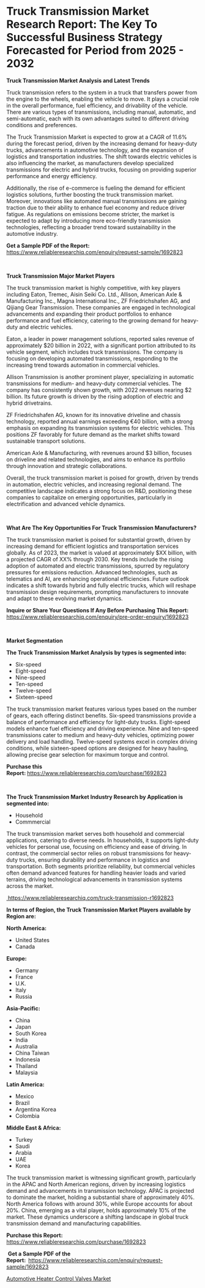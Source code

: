 <p><h1>Truck Transmission Market Research Report: The Key To Successful Business Strategy Forecasted for Period from 2025 - 2032</h1></p><p><strong>Truck Transmission Market Analysis and Latest Trends</strong></p>
<p><p>Truck transmission refers to the system in a truck that transfers power from the engine to the wheels, enabling the vehicle to move. It plays a crucial role in the overall performance, fuel efficiency, and drivability of the vehicle. There are various types of transmissions, including manual, automatic, and semi-automatic, each with its own advantages suited to different driving conditions and preferences.</p><p>The Truck Transmission Market is expected to grow at a CAGR of 11.6% during the forecast period, driven by the increasing demand for heavy-duty trucks, advancements in automotive technology, and the expansion of logistics and transportation industries. The shift towards electric vehicles is also influencing the market, as manufacturers develop specialized transmissions for electric and hybrid trucks, focusing on providing superior performance and energy efficiency.</p><p>Additionally, the rise of e-commerce is fueling the demand for efficient logistics solutions, further boosting the truck transmission market. Moreover, innovations like automated manual transmissions are gaining traction due to their ability to enhance fuel economy and reduce driver fatigue. As regulations on emissions become stricter, the market is expected to adapt by introducing more eco-friendly transmission technologies, reflecting a broader trend toward sustainability in the automotive industry.</p></p>
<p><strong>Get a Sample PDF of the Report:&nbsp;</strong> <a href="https://www.reliableresearchiq.com/enquiry/request-sample/1692823?utm_campaign=3455&utm_medium=2&utm_source=Github&utm_content=ia&utm_term=30032025&utm_id=truck-transmission">https://www.reliableresearchiq.com/enquiry/request-sample/1692823</a></p>
<p>&nbsp;</p>
<p><strong>Truck Transmission Major Market Players</strong></p>
<p><p>The truck transmission market is highly competitive, with key players including Eaton, Tremec, Aisin Seiki Co. Ltd., Allison, American Axle & Manufacturing Inc., Magna International Inc., ZF Friedrichshafen AG, and Qijiang Gear Transmission. These companies are engaged in technological advancements and expanding their product portfolios to enhance performance and fuel efficiency, catering to the growing demand for heavy-duty and electric vehicles.</p><p>Eaton, a leader in power management solutions, reported sales revenue of approximately $20 billion in 2022, with a significant portion attributed to its vehicle segment, which includes truck transmissions. The company is focusing on developing automated transmissions, responding to the increasing trend towards automation in commercial vehicles.</p><p>Allison Transmission is another prominent player, specializing in automatic transmissions for medium- and heavy-duty commercial vehicles. The company has consistently shown growth, with 2022 revenues nearing $2 billion. Its future growth is driven by the rising adoption of electric and hybrid drivetrains.</p><p>ZF Friedrichshafen AG, known for its innovative driveline and chassis technology, reported annual earnings exceeding €40 billion, with a strong emphasis on expanding its transmission systems for electric vehicles. This positions ZF favorably for future demand as the market shifts toward sustainable transport solutions.</p><p>American Axle & Manufacturing, with revenues around $3 billion, focuses on driveline and related technologies, and aims to enhance its portfolio through innovation and strategic collaborations.</p><p>Overall, the truck transmission market is poised for growth, driven by trends in automation, electric vehicles, and increasing regional demand. The competitive landscape indicates a strong focus on R&D, positioning these companies to capitalize on emerging opportunities, particularly in electrification and advanced vehicle dynamics.</p></p>
<p>&nbsp;</p>
<p><strong>What Are The Key Opportunities For Truck Transmission Manufacturers?</strong></p>
<p><p>The truck transmission market is poised for substantial growth, driven by increasing demand for efficient logistics and transportation services globally. As of 2023, the market is valued at approximately $XX billion, with a projected CAGR of XX% through 2030. Key trends include the rising adoption of automated and electric transmissions, spurred by regulatory pressures for emissions reduction. Advanced technologies, such as telematics and AI, are enhancing operational efficiencies. Future outlook indicates a shift towards hybrid and fully electric trucks, which will reshape transmission design requirements, prompting manufacturers to innovate and adapt to these evolving market dynamics.</p></p>
<p><strong>Inquire or Share Your Questions If Any Before Purchasing This Report:</strong> <a href="https://www.reliableresearchiq.com/enquiry/pre-order-enquiry/1692823?utm_campaign=3455&utm_medium=2&utm_source=Github&utm_content=ia&utm_term=30032025&utm_id=truck-transmission">https://www.reliableresearchiq.com/enquiry/pre-order-enquiry/1692823</a></p>
<p>&nbsp;</p>
<p><strong>Market Segmentation</strong></p>
<p><strong>The Truck Transmission Market Analysis by types is segmented into:</strong></p>
<p><ul><li>Six-speed</li><li>Eight-speed</li><li>Nine-speed</li><li>Ten-speed</li><li>Twelve-speed</li><li>Sixteen-speed</li></ul></p>
<p><p>The truck transmission market features various types based on the number of gears, each offering distinct benefits. Six-speed transmissions provide a balance of performance and efficiency for light-duty trucks. Eight-speed models enhance fuel efficiency and driving experience. Nine and ten-speed transmissions cater to medium and heavy-duty vehicles, optimizing power delivery and load handling. Twelve-speed systems excel in complex driving conditions, while sixteen-speed options are designed for heavy hauling, allowing precise gear selection for maximum torque and control.</p></p>
<p><strong>Purchase this Report:&nbsp;</strong><a href="https://www.reliableresearchiq.com/purchase/1692823?utm_campaign=3455&utm_medium=2&utm_source=Github&utm_content=ia&utm_term=30032025&utm_id=truck-transmission">https://www.reliableresearchiq.com/purchase/1692823</a></p>
<p>&nbsp;</p>
<p><strong>The Truck Transmission Market Industry Research by Application is segmented into:</strong></p>
<p><ul><li>Household</li><li>Commmercial</li></ul></p>
<p><p>The truck transmission market serves both household and commercial applications, catering to diverse needs. In households, it supports light-duty vehicles for personal use, focusing on efficiency and ease of driving. In contrast, the commercial sector relies on robust transmissions for heavy-duty trucks, ensuring durability and performance in logistics and transportation. Both segments prioritize reliability, but commercial vehicles often demand advanced features for handling heavier loads and varied terrains, driving technological advancements in transmission systems across the market.</p></p>
<p><a href="https://www.reliableresearchiq.com/truck-transmission-r1692823?utm_campaign=3455&utm_medium=2&utm_source=Github&utm_content=ia&utm_term=30032025&utm_id=truck-transmission">&nbsp;https://www.reliableresearchiq.com/truck-transmission-r1692823</a></p>
<p><strong>In terms of Region, the Truck Transmission Market Players available by Region are:</strong></p>
<p>
    <p> <strong> North America: </strong>
        <ul>
            <li>United States</li>
            <li>Canada</li>
        </ul>
        </p> 
    <p> <strong> Europe: </strong>
        <ul>
            <li>Germany</li>
            <li>France</li>
            <li>U.K.</li>
            <li>Italy</li>
            <li>Russia</li>
        </ul>
        </p> 
    <p> <strong> Asia-Pacific: </strong>
        <ul>
            <li>China</li>
            <li>Japan</li>
            <li>South Korea</li>
            <li>India</li>
            <li>Australia</li>
            <li>China Taiwan</li>
            <li>Indonesia</li>
            <li>Thailand</li>
            <li>Malaysia</li>
        </ul>
        </p> 
    <p> <strong> Latin America: </strong>
        <ul>
            <li>Mexico</li>
            <li>Brazil</li>
            <li>Argentina Korea</li>
            <li>Colombia</li>
        </ul>
        </p> 
    <p> <strong> Middle East & Africa: </strong>
        <ul>
            <li>Turkey</li>
            <li>Saudi</li>
            <li>Arabia</li>
            <li>UAE</li>
            <li>Korea</li>
        </ul>
    </p>
    </p>
<p><p>The truck transmission market is witnessing significant growth, particularly in the APAC and North American regions, driven by increasing logistics demand and advancements in transmission technology. APAC is projected to dominate the market, holding a substantial share of approximately 40%. North America follows with around 30%, while Europe accounts for about 20%. China, emerging as a vital player, holds approximately 10% of the market. These dynamics underscore a shifting landscape in global truck transmission demand and manufacturing capabilities.</p></p>
<p><strong>Purchase this Report: </strong><a href="https://www.reliableresearchiq.com/purchase/1692823?utm_campaign=3455&utm_medium=2&utm_source=Github&utm_content=ia&utm_term=30032025&utm_id=truck-transmission">https://www.reliableresearchiq.com/purchase/1692823</a></p>
<p>&nbsp;<strong>Get a Sample PDF of the Report:&nbsp;&nbsp;</strong><a href="https://www.reliableresearchiq.com/enquiry/request-sample/1692823?utm_campaign=3455&utm_medium=2&utm_source=Github&utm_content=ia&utm_term=30032025&utm_id=truck-transmission">https://www.reliableresearchiq.com/enquiry/request-sample/1692823</a></p>
<p><strong></strong></p>
<p><p><a href="https://github.com/gunbybeahmg1/Market-Research-Report-List-1/blob/main/automotive-heater-control-valves-market.md?utm_campaign=3455&utm_medium=2&utm_source=Github&utm_content=ia&utm_term=30032025&utm_id=truck-transmission">Automotive Heater Control Valves Market</a></p></p>